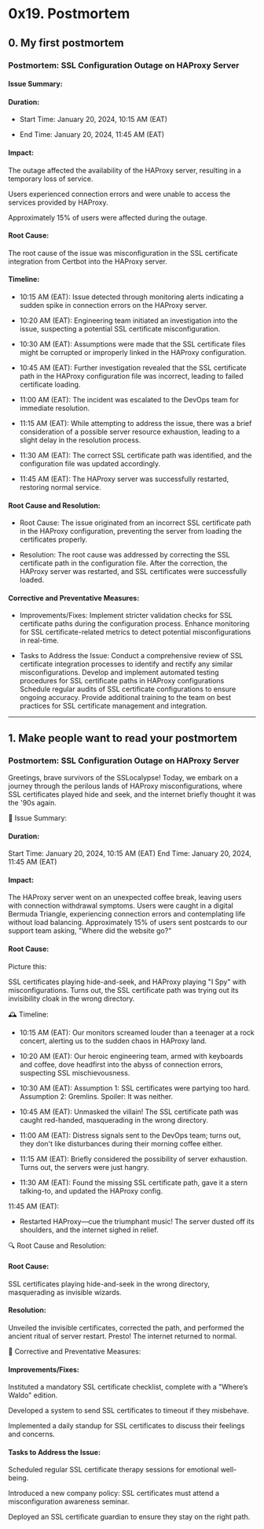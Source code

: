 # 0x19. Postmortem

## 0. My first postmortem

### Postmortem: SSL Configuration Outage on HAProxy Server

#### Issue Summary:

#### Duration:
* Start Time: January 20, 2024, 10:15 AM (EAT)

* End Time: January 20, 2024, 11:45 AM (EAT)

#### Impact:
The outage affected the availability of the HAProxy server, resulting in a temporary loss of service.

Users experienced connection errors and were unable to access the services provided by HAProxy.

Approximately 15% of users were affected during the outage.

#### Root Cause:
The root cause of the issue was misconfiguration in the SSL certificate integration from Certbot into the HAProxy server.

#### Timeline:

* 10:15 AM (EAT):
Issue detected through monitoring alerts indicating a sudden spike in connection
errors on the HAProxy server.

* 10:20 AM (EAT):
Engineering team initiated an investigation into the issue, suspecting a potential SSL
certificate misconfiguration.

* 10:30 AM (EAT):
Assumptions were made that the SSL certificate files might be corrupted or
improperly linked in the HAProxy configuration.

* 10:45 AM (EAT):
Further investigation revealed that the SSL certificate path in the HAProxy
configuration file was incorrect, leading to failed certificate loading.

* 11:00 AM (EAT):
The incident was escalated to the DevOps team for immediate resolution.

* 11:15 AM (EAT):
While attempting to address the issue, there was a brief consideration of a possible
server resource exhaustion, leading to a slight delay in the resolution process.

* 11:30 AM (EAT):
The correct SSL certificate path was identified, and the configuration file was updated accordingly.

* 11:45 AM (EAT):
The HAProxy server was successfully restarted, restoring normal service.

#### Root Cause and Resolution:

* Root Cause:
The issue originated from an incorrect SSL certificate path in the HAProxy
configuration, preventing the server from loading the certificates properly.

* Resolution:
The root cause was addressed by correcting the SSL certificate path in the
configuration file.
After the correction, the HAProxy server was restarted, and SSL certificates were
successfully loaded.

#### Corrective and Preventative Measures:

* Improvements/Fixes:
Implement stricter validation checks for SSL certificate paths during the configuration process.
Enhance monitoring for SSL certificate-related metrics to detect potential misconfigurations in real-time.

* Tasks to Address the Issue:
Conduct a comprehensive review of SSL certificate integration processes to identify and rectify any similar misconfigurations.
Develop and implement automated testing procedures for SSL certificate paths in HAProxy configurations
Schedule regular audits of SSL certificate configurations to ensure ongoing accuracy.
Provide additional training to the team on best practices for SSL certificate management and integration.

----------------------------------------------------------------------------------------------------------------------------------------------------

## 1. Make people want to read your postmortem

### Postmortem: SSL Configuration Outage on HAProxy Server

Greetings, brave survivors of the SSLocalypse! Today, we embark on a journey through the perilous lands of HAProxy misconfigurations, where SSL certificates played hide and seek, and the internet briefly thought it was the '90s again.

🚨 Issue Summary:

#### Duration:
Start Time: January 20, 2024, 10:15 AM (EAT)
End Time: January 20, 2024, 11:45 AM (EAT)

#### Impact:
The HAProxy server went on an unexpected coffee break, leaving users with
connection withdrawal symptoms.
Users were caught in a digital Bermuda Triangle, experiencing connection errors and contemplating life without load balancing.
Approximately 15% of users sent postcards to our support team asking, "Where did the website go?"

#### Root Cause:
Picture this:

SSL certificates playing hide-and-seek, and HAProxy playing "I Spy" with misconfigurations. Turns out, the SSL certificate path was trying out its invisibility cloak in the wrong directory.

🕰️ Timeline:

* 10:15 AM (EAT):
Our monitors screamed louder than a teenager at a rock concert, alerting us to the sudden chaos in HAProxy land.

* 10:20 AM (EAT):
Our heroic engineering team, armed with keyboards and coffee, dove headfirst into the abyss of connection errors, suspecting SSL mischievousness.

* 10:30 AM (EAT):
Assumption 1: SSL certificates were partying too hard.
Assumption 2: Gremlins.
Spoiler: It was neither.

* 10:45 AM (EAT):
Unmasked the villain! The SSL certificate path was caught red-handed, masquerading in the wrong directory.

* 11:00 AM (EAT):
Distress signals sent to the DevOps team; turns out, they don't like disturbances during their morning coffee either.

* 11:15 AM (EAT):
Briefly considered the possibility of server exhaustion. Turns out, the servers were just hangry.

* 11:30 AM (EAT):
Found the missing SSL certificate path, gave it a stern talking-to, and updated the HAProxy config.

11:45 AM (EAT):
* Restarted HAProxy—cue the triumphant music! The server dusted off its shoulders, and the internet sighed in relief.

🔍 Root Cause and Resolution:

#### Root Cause:
SSL certificates playing hide-and-seek in the wrong directory, masquerading as invisible wizards.

#### Resolution:
Unveiled the invisible certificates, corrected the path, and performed the ancient ritual of server restart. Presto! The internet returned to normal.

🚀 Corrective and Preventative Measures:

#### Improvements/Fixes:
Instituted a mandatory SSL certificate checklist, complete with a "Where’s Waldo" edition.

Developed a system to send SSL certificates to timeout if they misbehave.

Implemented a daily standup for SSL certificates to discuss their feelings and concerns.

#### Tasks to Address the Issue:
Scheduled regular SSL certificate therapy sessions for emotional well-being.

Introduced a new company policy: SSL certificates must attend a misconfiguration
awareness seminar.

Deployed an SSL certificate guardian to ensure they stay on the right path.
